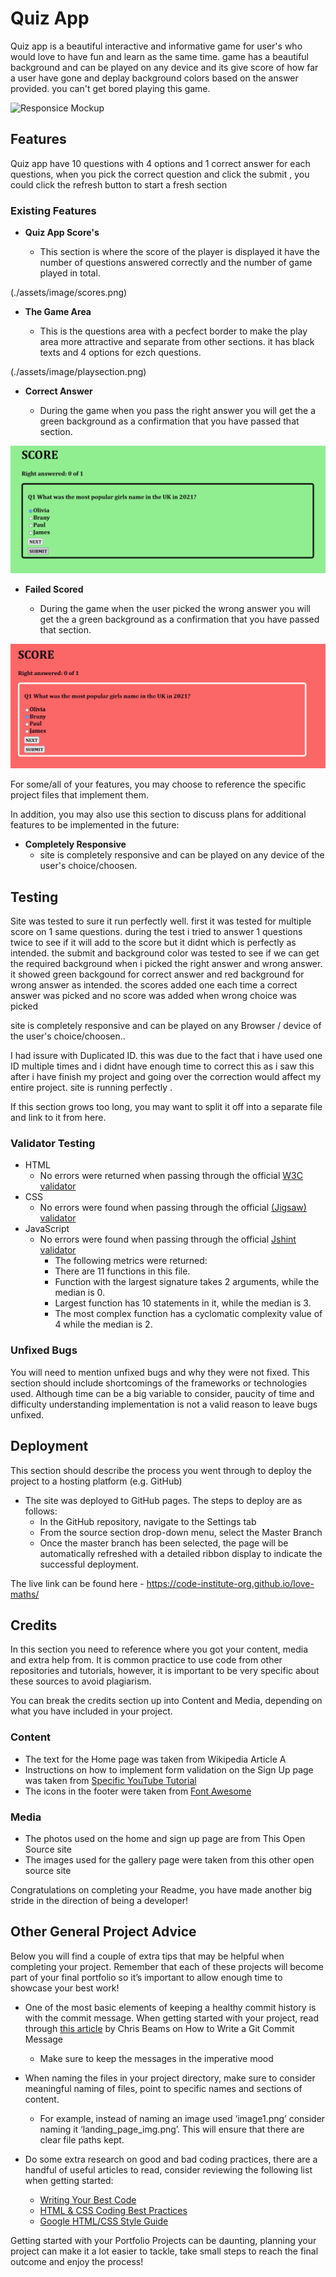 # Quiz App

Quiz app is a beautiful interactive and informative game for user's who would love to have fun and learn as the same time. game has a beautiful background and can be played on any device and its give score of how far a user have gone and deplay background colors based on the answer provided. 
you can't get bored playing this game.

![Responsice Mockup](media/love_maths_mockup.png)

## Features 

Quiz app have 10 questions with 4 options and 1 correct answer for each questions, when you pick the correct question and click the submit , you could click the refresh button to start a fresh section
### Existing Features

- __Quiz App Score's__

  - This section is where the score of the player is displayed it have the number of questions answered correctly and the number of game played in total.

 (./assets/image/scores.png)

- __The Game Area__

  - This is the questions area with a pecfect border to make the play area more attractive and separate from other sections. it has black texts and 4 options for ezch questions. 

 (./assets/image/playsection.png)

- __Correct Answer__

  - During the game when you pass the right answer you will get the a green background as a confirmation that you have passed that section.

![Question](./assets/image/passed.png)

- __Failed Scored__

  - During the game when the user picked the wrong answer you will get the a green background as a confirmation that you have passed that section.

![score](./assets/image/failed.png)

For some/all of your features, you may choose to reference the specific project files that implement them.

In addition, you may also use this section to discuss plans for additional features to be implemented in the future:

- __Completely Responsive__
  - site is completely responsive and can be played on any device of the user's choice/choosen.


## Testing 

Site was tested to sure it run perfectly well. first it was tested for multiple score on 1 same questions. during the test i tried to answer 1 questions twice to see if it will add to the score but it didnt which is perfectly as intended. the submit and background color was tested to see if we can get the required background when i picked the right answer and wrong answer. it showed green backgound for correct answer and red background for wrong answer as intended.
the scores added one each time a correct answer was picked and no score was added when wrong choice was picked

site is completely responsive and can be played on any Browser / device of the user's choice/choosen..

I had issure with Duplicated ID. this was due to the fact that i have used one ID multiple times and i didnt have enough time to correct this as i saw this after i have finish my project and going over the correction would affect my entire project. site is running perfectly .

If this section grows too long, you may want to split it off into a separate file and link to it from here.


### Validator Testing 

- HTML
    - No errors were returned when passing through the official [W3C validator](https://validator.w3.org/nu/?doc=https%3A%2F%2Fcode-institute-org.github.io%2Flove-maths%2F)
- CSS
    - No errors were found when passing through the official [(Jigsaw) validator](https://jigsaw.w3.org/css-validator/validator?uri=https%3A%2F%2Fvalidator.w3.org%2Fnu%2F%3Fdoc%3Dhttps%253A%252F%252Fcode-institute-org.github.io%252Flove-maths%252F&profile=css3svg&usermedium=all&warning=1&vextwarning=&lang=en)
- JavaScript
    - No errors were found when passing through the official [Jshint validator](https://jshint.com/)
      - The following metrics were returned: 
      - There are 11 functions in this file.
      - Function with the largest signature takes 2 arguments, while the median is 0.
      - Largest function has 10 statements in it, while the median is 3.
      - The most complex function has a cyclomatic complexity value of 4 while the median is 2.

### Unfixed Bugs

You will need to mention unfixed bugs and why they were not fixed. This section should include shortcomings of the frameworks or technologies used. Although time can be a big variable to consider, paucity of time and difficulty understanding implementation is not a valid reason to leave bugs unfixed. 

## Deployment

This section should describe the process you went through to deploy the project to a hosting platform (e.g. GitHub) 

- The site was deployed to GitHub pages. The steps to deploy are as follows: 
  - In the GitHub repository, navigate to the Settings tab 
  - From the source section drop-down menu, select the Master Branch
  - Once the master branch has been selected, the page will be automatically refreshed with a detailed ribbon display to indicate the successful deployment. 

The live link can be found here - https://code-institute-org.github.io/love-maths/


## Credits 

In this section you need to reference where you got your content, media and extra help from. It is common practice to use code from other repositories and tutorials, however, it is important to be very specific about these sources to avoid plagiarism. 

You can break the credits section up into Content and Media, depending on what you have included in your project. 

### Content 

- The text for the Home page was taken from Wikipedia Article A
- Instructions on how to implement form validation on the Sign Up page was taken from [Specific YouTube Tutorial](https://www.youtube.com/)
- The icons in the footer were taken from [Font Awesome](https://fontawesome.com/)

### Media

- The photos used on the home and sign up page are from This Open Source site
- The images used for the gallery page were taken from this other open source site


Congratulations on completing your Readme, you have made another big stride in the direction of being a developer! 

## Other General Project Advice

Below you will find a couple of extra tips that may be helpful when completing your project. Remember that each of these projects will become part of your final portfolio so it’s important to allow enough time to showcase your best work! 

- One of the most basic elements of keeping a healthy commit history is with the commit message. When getting started with your project, read through [this article](https://chris.beams.io/posts/git-commit/) by Chris Beams on How to Write  a Git Commit Message 
  - Make sure to keep the messages in the imperative mood 

- When naming the files in your project directory, make sure to consider meaningful naming of files, point to specific names and sections of content.
  - For example, instead of naming an image used ‘image1.png’ consider naming it ‘landing_page_img.png’. This will ensure that there are clear file paths kept. 

- Do some extra research on good and bad coding practices, there are a handful of useful articles to read, consider reviewing the following list when getting started:
  - [Writing Your Best Code](https://learn.shayhowe.com/html-css/writing-your-best-code/)
  - [HTML & CSS Coding Best Practices](https://medium.com/@inceptiondj.info/html-css-coding-best-practice-fadb9870a00f)
  - [Google HTML/CSS Style Guide](https://google.github.io/styleguide/htmlcssguide.html#General)

Getting started with your Portfolio Projects can be daunting, planning your project can make it a lot easier to tackle, take small steps to reach the final outcome and enjoy the process! 
